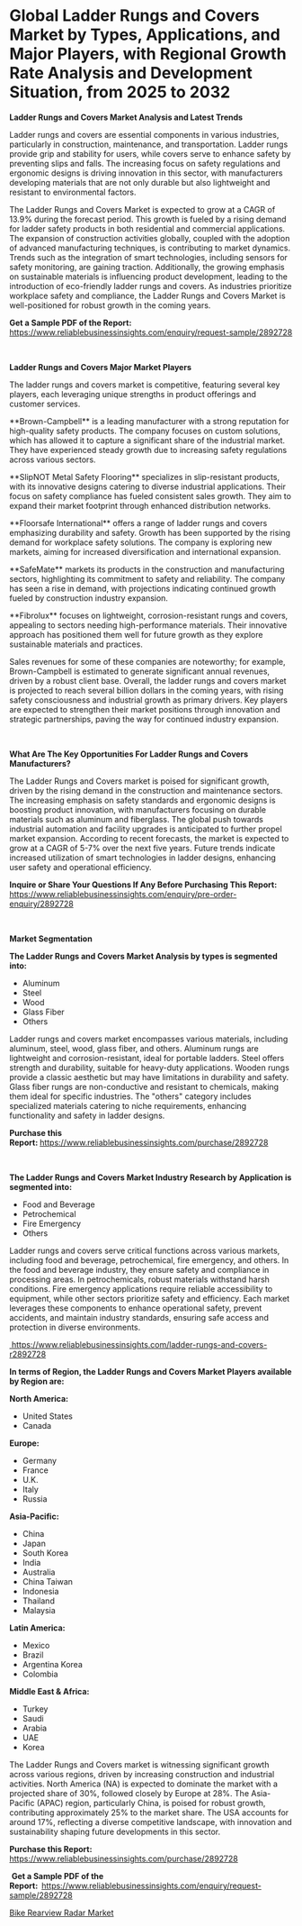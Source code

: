 <p><h1>Global Ladder Rungs and Covers Market by Types, Applications, and Major Players, with Regional Growth Rate Analysis and Development Situation, from 2025 to 2032</h1></p><p><strong>Ladder Rungs and Covers Market Analysis and Latest Trends</strong></p>
<p><p>Ladder rungs and covers are essential components in various industries, particularly in construction, maintenance, and transportation. Ladder rungs provide grip and stability for users, while covers serve to enhance safety by preventing slips and falls. The increasing focus on safety regulations and ergonomic designs is driving innovation in this sector, with manufacturers developing materials that are not only durable but also lightweight and resistant to environmental factors.</p><p>The Ladder Rungs and Covers Market is expected to grow at a CAGR of 13.9% during the forecast period. This growth is fueled by a rising demand for ladder safety products in both residential and commercial applications. The expansion of construction activities globally, coupled with the adoption of advanced manufacturing techniques, is contributing to market dynamics. Trends such as the integration of smart technologies, including sensors for safety monitoring, are gaining traction. Additionally, the growing emphasis on sustainable materials is influencing product development, leading to the introduction of eco-friendly ladder rungs and covers. As industries prioritize workplace safety and compliance, the Ladder Rungs and Covers Market is well-positioned for robust growth in the coming years.</p></p>
<p><strong>Get a Sample PDF of the Report:&nbsp;</strong> <a href="https://www.reliablebusinessinsights.com/enquiry/request-sample/2892728?utm_campaign=3133&utm_medium=2&utm_source=Github&utm_content=ia&utm_term=15032025&utm_id=ladder-rungs-and-covers">https://www.reliablebusinessinsights.com/enquiry/request-sample/2892728</a></p>
<p>&nbsp;</p>
<p><strong>Ladder Rungs and Covers Major Market Players</strong></p>
<p><p>The ladder rungs and covers market is competitive, featuring several key players, each leveraging unique strengths in product offerings and customer services.</p><p>**Brown-Campbell** is a leading manufacturer with a strong reputation for high-quality safety products. The company focuses on custom solutions, which has allowed it to capture a significant share of the industrial market. They have experienced steady growth due to increasing safety regulations across various sectors.</p><p>**SlipNOT Metal Safety Flooring** specializes in slip-resistant products, with its innovative designs catering to diverse industrial applications. Their focus on safety compliance has fueled consistent sales growth. They aim to expand their market footprint through enhanced distribution networks.</p><p>**Floorsafe International** offers a range of ladder rungs and covers emphasizing durability and safety. Growth has been supported by the rising demand for workplace safety solutions. The company is exploring new markets, aiming for increased diversification and international expansion.</p><p>**SafeMate** markets its products in the construction and manufacturing sectors, highlighting its commitment to safety and reliability. The company has seen a rise in demand, with projections indicating continued growth fueled by construction industry expansion.</p><p>**Fibrolux** focuses on lightweight, corrosion-resistant rungs and covers, appealing to sectors needing high-performance materials. Their innovative approach has positioned them well for future growth as they explore sustainable materials and practices.</p><p>Sales revenues for some of these companies are noteworthy; for example, Brown-Campbell is estimated to generate significant annual revenues, driven by a robust client base. Overall, the ladder rungs and covers market is projected to reach several billion dollars in the coming years, with rising safety consciousness and industrial growth as primary drivers. Key players are expected to strengthen their market positions through innovation and strategic partnerships, paving the way for continued industry expansion.</p></p>
<p>&nbsp;</p>
<p><strong>What Are The Key Opportunities For Ladder Rungs and Covers Manufacturers?</strong></p>
<p><p>The Ladder Rungs and Covers market is poised for significant growth, driven by the rising demand in the construction and maintenance sectors. The increasing emphasis on safety standards and ergonomic designs is boosting product innovation, with manufacturers focusing on durable materials such as aluminum and fiberglass. The global push towards industrial automation and facility upgrades is anticipated to further propel market expansion. According to recent forecasts, the market is expected to grow at a CAGR of 5-7% over the next five years. Future trends indicate increased utilization of smart technologies in ladder designs, enhancing user safety and operational efficiency.</p></p>
<p><strong>Inquire or Share Your Questions If Any Before Purchasing This Report:</strong> <a href="https://www.reliablebusinessinsights.com/enquiry/pre-order-enquiry/2892728?utm_campaign=3133&utm_medium=2&utm_source=Github&utm_content=ia&utm_term=15032025&utm_id=ladder-rungs-and-covers">https://www.reliablebusinessinsights.com/enquiry/pre-order-enquiry/2892728</a></p>
<p>&nbsp;</p>
<p><strong>Market Segmentation</strong></p>
<p><strong>The Ladder Rungs and Covers Market Analysis by types is segmented into:</strong></p>
<p><ul><li>Aluminum</li><li>Steel</li><li>Wood</li><li>Glass Fiber</li><li>Others</li></ul></p>
<p><p>Ladder rungs and covers market encompasses various materials, including aluminum, steel, wood, glass fiber, and others. Aluminum rungs are lightweight and corrosion-resistant, ideal for portable ladders. Steel offers strength and durability, suitable for heavy-duty applications. Wooden rungs provide a classic aesthetic but may have limitations in durability and safety. Glass fiber rungs are non-conductive and resistant to chemicals, making them ideal for specific industries. The "others" category includes specialized materials catering to niche requirements, enhancing functionality and safety in ladder designs.</p></p>
<p><strong>Purchase this Report:&nbsp;</strong><a href="https://www.reliablebusinessinsights.com/purchase/2892728?utm_campaign=3133&utm_medium=2&utm_source=Github&utm_content=ia&utm_term=15032025&utm_id=ladder-rungs-and-covers">https://www.reliablebusinessinsights.com/purchase/2892728</a></p>
<p>&nbsp;</p>
<p><strong>The Ladder Rungs and Covers Market Industry Research by Application is segmented into:</strong></p>
<p><ul><li>Food and Beverage</li><li>Petrochemical</li><li>Fire Emergency</li><li>Others</li></ul></p>
<p><p>Ladder rungs and covers serve critical functions across various markets, including food and beverage, petrochemical, fire emergency, and others. In the food and beverage industry, they ensure safety and compliance in processing areas. In petrochemicals, robust materials withstand harsh conditions. Fire emergency applications require reliable accessibility to equipment, while other sectors prioritize safety and efficiency. Each market leverages these components to enhance operational safety, prevent accidents, and maintain industry standards, ensuring safe access and protection in diverse environments.</p></p>
<p><a href="https://www.reliablebusinessinsights.com/ladder-rungs-and-covers-r2892728?utm_campaign=3133&utm_medium=2&utm_source=Github&utm_content=ia&utm_term=15032025&utm_id=ladder-rungs-and-covers">&nbsp;https://www.reliablebusinessinsights.com/ladder-rungs-and-covers-r2892728</a></p>
<p><strong>In terms of Region, the Ladder Rungs and Covers Market Players available by Region are:</strong></p>
<p>
    <p> <strong> North America: </strong>
        <ul>
            <li>United States</li>
            <li>Canada</li>
        </ul>
        </p> 
    <p> <strong> Europe: </strong>
        <ul>
            <li>Germany</li>
            <li>France</li>
            <li>U.K.</li>
            <li>Italy</li>
            <li>Russia</li>
        </ul>
        </p> 
    <p> <strong> Asia-Pacific: </strong>
        <ul>
            <li>China</li>
            <li>Japan</li>
            <li>South Korea</li>
            <li>India</li>
            <li>Australia</li>
            <li>China Taiwan</li>
            <li>Indonesia</li>
            <li>Thailand</li>
            <li>Malaysia</li>
        </ul>
        </p> 
    <p> <strong> Latin America: </strong>
        <ul>
            <li>Mexico</li>
            <li>Brazil</li>
            <li>Argentina Korea</li>
            <li>Colombia</li>
        </ul>
        </p> 
    <p> <strong> Middle East & Africa: </strong>
        <ul>
            <li>Turkey</li>
            <li>Saudi</li>
            <li>Arabia</li>
            <li>UAE</li>
            <li>Korea</li>
        </ul>
    </p>
    </p>
<p><p>The Ladder Rungs and Covers market is witnessing significant growth across various regions, driven by increasing construction and industrial activities. North America (NA) is expected to dominate the market with a projected share of 30%, followed closely by Europe at 28%. The Asia-Pacific (APAC) region, particularly China, is poised for robust growth, contributing approximately 25% to the market share. The USA accounts for around 17%, reflecting a diverse competitive landscape, with innovation and sustainability shaping future developments in this sector.</p></p>
<p><strong>Purchase this Report: </strong><a href="https://www.reliablebusinessinsights.com/purchase/2892728?utm_campaign=3133&utm_medium=2&utm_source=Github&utm_content=ia&utm_term=15032025&utm_id=ladder-rungs-and-covers">https://www.reliablebusinessinsights.com/purchase/2892728</a></p>
<p>&nbsp;<strong>Get a Sample PDF of the Report:&nbsp;&nbsp;</strong><a href="https://www.reliablebusinessinsights.com/enquiry/request-sample/2892728?utm_campaign=3133&utm_medium=2&utm_source=Github&utm_content=ia&utm_term=15032025&utm_id=ladder-rungs-and-covers">https://www.reliablebusinessinsights.com/enquiry/request-sample/2892728</a></p>
<p><strong></strong></p>
<p><p><a href="https://github.com/rianttegang/Market-Research-Report-List-1/blob/main/bike-rearview-radar-market.md?utm_campaign=3133&utm_medium=2&utm_source=Github&utm_content=ia&utm_term=15032025&utm_id=ladder-rungs-and-covers">Bike Rearview Radar Market</a></p></p>